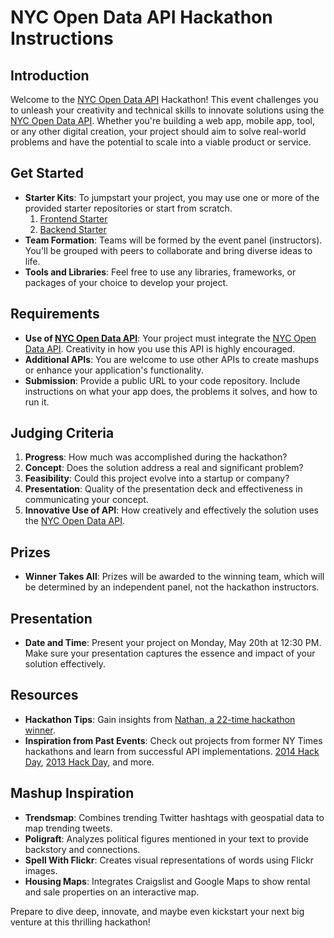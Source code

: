 # NYC Open Data API Hackathon Instructions

## Introduction

Welcome to the [NYC Open Data API](https://opendata.cityofnewyork.us/) Hackathon! This event challenges you to unleash your creativity and technical skills to innovate solutions using the [NYC Open Data API](https://opendata.cityofnewyork.us/). Whether you're building a web app, mobile app, tool, or any other digital creation, your project should aim to solve real-world problems and have the potential to scale into a viable product or service.

## Get Started

- **Starter Kits**: To jumpstart your project, you may use one or more of the provided starter repositories or start from scratch.
  1. [Frontend Starter](https://github.com/10-3-pursuit/react-basic-starter)
  1. [Backend Starter](https://github.com/10-3-pursuit/express-server-starter-db)
- **Team Formation**: Teams will be formed by the event panel (instructors). You'll be grouped with peers to collaborate and bring diverse ideas to life.
- **Tools and Libraries**: Feel free to use any libraries, frameworks, or packages of your choice to develop your project.

## Requirements

- **Use of [NYC Open Data API](https://opendata.cityofnewyork.us/)**: Your project must integrate the [NYC Open Data API](https://opendata.cityofnewyork.us/). Creativity in how you use this API is highly encouraged.
- **Additional APIs**: You are welcome to use other APIs to create mashups or enhance your application's functionality.
- **Submission**: Provide a public URL to your code repository. Include instructions on what your app does, the problems it solves, and how to run it.

## Judging Criteria

1. **Progress**: How much was accomplished during the hackathon?
2. **Concept**: Does the solution address a real and significant problem?
3. **Feasibility**: Could this project evolve into a startup or company?
4. **Presentation**: Quality of the presentation deck and effectiveness in communicating your concept.
5. **Innovative Use of API**: How creatively and effectively the solution uses the [NYC Open Data API](https://opendata.cityofnewyork.us/).

## Prizes

- **Winner Takes All**: Prizes will be awarded to the winning team, which will be determined by an independent panel, not the hackathon instructors.

## Presentation

- **Date and Time**: Present your project on Monday, May 20th at 12:30 PM. Make sure your presentation captures the essence and impact of your solution effectively.

## Resources

- **Hackathon Tips**: Gain insights from [Nathan, a 22-time hackathon winner](https://docs.google.com/document/d/1Qax3FU0l-lG13g6_-8wYeM2Y1qD7iI2AQeSz_NtCcBE/edit?usp=sharing).
- **Inspiration from Past Events**: Check out projects from former NY Times hackathons and learn from successful API implementations. [2014 Hack Day](https://open.nytimes.com/timesopen-hack-day-2014-7ee3cb8f7e45), [2013 Hack Day](https://open.nytimes.com/timesopen-hack-day-2013-b185d6a099f3), and more.

## Mashup Inspiration

- **Trendsmap**: Combines trending Twitter hashtags with geospatial data to map trending tweets.
- **Poligraft**: Analyzes political figures mentioned in your text to provide backstory and connections.
- **Spell With Flickr**: Creates visual representations of words using Flickr images.
- **Housing Maps**: Integrates Craigslist and Google Maps to show rental and sale properties on an interactive map.

Prepare to dive deep, innovate, and maybe even kickstart your next big venture at this thrilling hackathon!

